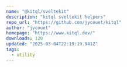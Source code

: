 ```yaml
---
name: "@kitql/sveltekit"
description: "kitql sveltekit helpers"
repo_url: "https://github.com/jycouet/kitql"
author: "jycouet"
homepage: "https://www.kitql.dev/"
downloads: 120
updated: "2025-03-04T22:19:19.941Z"
tags: 
  - utility
---
```

